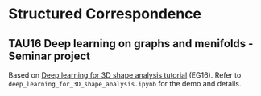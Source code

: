 # Structured Correspondence
## TAU16 Deep learning on graphs and menifolds - Seminar project

Based on <a href="https://github.com/jonathanmasci/EG16_tutorial">Deep learning for 3D shape analysis tutorial</a> (EG16). 
Refer to ```deep_learning_for_3D_shape_analysis.ipynb``` for the demo and
details.

